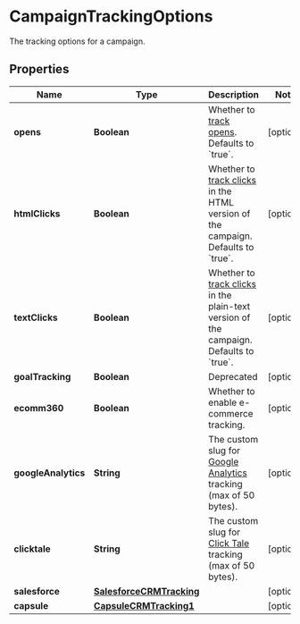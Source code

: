 

# CampaignTrackingOptions

The tracking options for a campaign.

## Properties

| Name | Type | Description | Notes |
|------------ | ------------- | ------------- | -------------|
|**opens** | **Boolean** | Whether to [track opens](https://mailchimp.com/help/about-open-tracking/). Defaults to &#x60;true&#x60;. |  [optional] |
|**htmlClicks** | **Boolean** | Whether to [track clicks](https://mailchimp.com/help/enable-and-view-click-tracking/) in the HTML version of the campaign. Defaults to &#x60;true&#x60;. |  [optional] |
|**textClicks** | **Boolean** | Whether to [track clicks](https://mailchimp.com/help/enable-and-view-click-tracking/) in the plain-text version of the campaign. Defaults to &#x60;true&#x60;. |  [optional] |
|**goalTracking** | **Boolean** | Deprecated |  [optional] |
|**ecomm360** | **Boolean** | Whether to enable e-commerce tracking. |  [optional] |
|**googleAnalytics** | **String** | The custom slug for [Google Analytics](https://mailchimp.com/help/integrate-google-analytics-with-mailchimp/) tracking (max of 50 bytes). |  [optional] |
|**clicktale** | **String** | The custom slug for [Click Tale](https://mailchimp.com/help/additional-tracking-options-for-campaigns/) tracking (max of 50 bytes). |  [optional] |
|**salesforce** | [**SalesforceCRMTracking**](SalesforceCRMTracking.md) |  |  [optional] |
|**capsule** | [**CapsuleCRMTracking1**](CapsuleCRMTracking1.md) |  |  [optional] |



